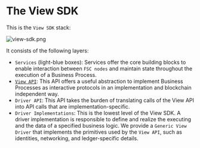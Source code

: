 # The View SDK

This is the `View SDK` stack:

![view-sdk.png](../../imgs/view-sdk.png)

It consists of the following layers:
- `Services` (light-blue boxes): Services offer the core building blocks to enable interaction between `FSC nodes` 
and maintain state throughout the execution of a Business Process.
- [`View API`](api.md): This API offers a useful abstraction to implement Business Processes as interactive protocols in an 
implementation and blockchain independent way.
- `Driver API`: This API takes the burden of translating calls of the View API into API calls that are implementation-specific.
- `Driver Implementations`: This is the lowest level of the View SDK. A driver implementation is responsible to define 
and realize the executing and the data of a specified business logic. We provide a `Generic View Driver` that implements 
the primitives used by the `View API`, such as identities, networking, and ledger-specific details.
